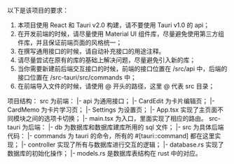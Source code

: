 以下是该项目的要求：
1. 本项目使用 React 和 Tauri v2.0 构建，请不要使用 Tauri v1.0 的 api；
2. 在开发前端的时候，请尽量使用 Material UI 组件库，尽量避免使用第三方组件库，并且保证前端页面的风格统一；
3. 在撰写通用接口的时候，请自动补充接口的用途注释。
4. 请尽量尝试在原有的库的基础上解决问题，尽量避免引入新的库；
5. 当你需要新建前后端交互接口的时候，前端的接口位置在 /src/api 中，后端的接口位置在 /src-tauri/src/commands 中；
6. 在前端导入文件的时候，请使用 @ 开头的路径，这里 @ 代表 src 目录；

项目结构：
src 为前端：
|- api 为通用接口；
|- CardEdit 为卡片编辑页；
|- CardMemo 为卡片学习页；
|- Settings 为设置页；
|- App.tsx 实现了主页面不同模块之间的选项卡切换；
|- main.tsx 为入口，里面实现了相应的路由。
src-tauri 为后端：
|- db 为数据库和数据库建库所用的 sql 文件；
|- src 为具体后端代码：
  |- commands 为 tauri 的命令，所有的 #[tauri::command] 都在这里实现；
  |- controller 实现了所有与数据库进行交互的逻辑；
  |- database.rs 实现了数据库的初始化操作；
  |- models.rs 是数据库表结构在 rust 中的对应。
